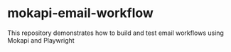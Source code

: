 # mokapi-email-workflow
This repository demonstrates how to build and test email workflows using Mokapi and Playwright
